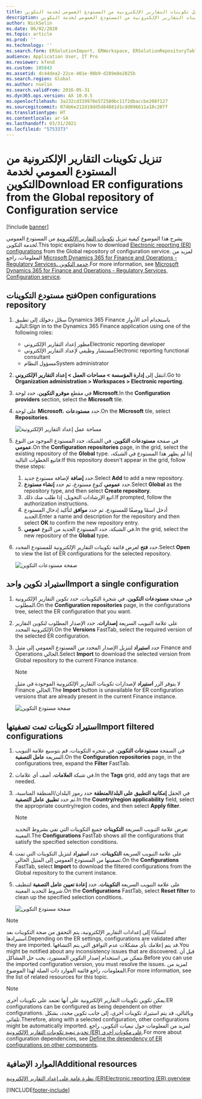 ```yaml
---
title: تنزيل تكوينات التقارير الإلكترونية من المستودع العمومي لخدمة التكوين
description: يشرح هذا الموضوع كيفية تنزيل تكوينات التقارير الإلكترونية من المستودع العمومي لخدمة التكوين.
author: NickSelin
ms.date: 06/02/2020
ms.topic: article
ms.prod: ''
ms.technology: ''
ms.search.form: ERSolutionImport, ERWorkspace, ERSolutionRepositoryTable
audience: Application User, IT Pro
ms.reviewer: kfend
ms.custom: 105843
ms.assetid: dc44dea2-22ce-401e-98b9-d289e0e2825b
ms.search.region: Global
ms.author: nselin
ms.search.validFrom: 2016-05-31
ms.dyn365.ops.version: AX 10.0.5
ms.openlocfilehash: 3a232cd319970e572580bc11f2dbaccbe208f127
ms.sourcegitcommit: 074b6e212d19dd5d84881d1cdd096611a18c207f
ms.translationtype: HT
ms.contentlocale: ar-SA
ms.lasthandoff: 03/31/2021
ms.locfileid: "5753373"
---
```

# <a name="download-er-configurations-from-the-global-repository-of-configuration-service"></a><span data-ttu-id="22a83-103">تنزيل تكوينات التقارير الإلكترونية من المستودع العمومي لخدمة التكوين</span><span class="sxs-lookup"><span data-stu-id="22a83-103">Download ER configurations from the Global repository of Configuration service</span></span>

[!include [banner](../includes/banner.md)]

<span data-ttu-id="22a83-104">يشرح هذا الموضوع كيفية تنزيل [تكوينات التقارير الإلكترونية](general-electronic-reporting.md#Configuration) من المستودع العمومي لخدمة التكوين.</span><span class="sxs-lookup"><span data-stu-id="22a83-104">This topic explains how to download [Electronic reporting (ER) configurations](general-electronic-reporting.md#Configuration) from the Global repository of configuration service.</span></span> <span data-ttu-id="22a83-105">لمزيد من المعلومات، راجع [Microsoft Dynamics 365 for Finance and Operations -‏ Regulatory Services، خدمة التكوين](https://docs.microsoft.com/business-applications-release-notes/october18/dynamics365-finance-operations/regulatory-service-configuration).</span><span class="sxs-lookup"><span data-stu-id="22a83-105">For more information, see [Microsoft Dynamics 365 for Finance and Operations - Regulatory Services, Configuration service](https://docs.microsoft.com/business-applications-release-notes/october18/dynamics365-finance-operations/regulatory-service-configuration).</span></span>

## <a name="open-configurations-repository"></a><span data-ttu-id="22a83-106">فتح مستودع التكوينات</span><span class="sxs-lookup"><span data-stu-id="22a83-106">Open configurations repository</span></span>

1. <span data-ttu-id="22a83-107">سجّل دخولك إلى تطبيق Dynamics 365 Finance باستخدام أحد الأدوار التالية:</span><span class="sxs-lookup"><span data-stu-id="22a83-107">Sign in to the Dynamics 365 Finance application using one of the following roles:</span></span>

    - <span data-ttu-id="22a83-108">مطور إعداد التقارير الإلكتروني</span><span class="sxs-lookup"><span data-stu-id="22a83-108">Electronic reporting developer</span></span>
    - <span data-ttu-id="22a83-109">مستشار وظيفي لإعداد التقارير الإلكتروني</span><span class="sxs-lookup"><span data-stu-id="22a83-109">Electronic reporting functional consultant</span></span>
    - <span data-ttu-id="22a83-110">مسؤول النظام</span><span class="sxs-lookup"><span data-stu-id="22a83-110">System administrator</span></span>

2. <span data-ttu-id="22a83-111">انتقل إلى **إدارة المؤسسة > مساحات العمل‬ > إعداد التقارير الإلكتروني**‬.</span><span class="sxs-lookup"><span data-stu-id="22a83-111">Go to **Organization administration > Workspaces > Electronic reporting**.</span></span>
3. <span data-ttu-id="22a83-112">في مقطع **موفرو التكوين**، حدد لوحة **Microsoft**.</span><span class="sxs-lookup"><span data-stu-id="22a83-112">In the **Configuration providers** section, select the **Microsoft** tile.</span></span>
3. <span data-ttu-id="22a83-113">على لوحة **Microsoft**، حدد **مستودعات**.</span><span class="sxs-lookup"><span data-stu-id="22a83-113">On the **Microsoft** tile, select **Repositories**.</span></span>

    ![مساحة عمل إعداد التقارير الإلكترونية](./media/er-download-configurations-global-repo-er-workspace.png)

4. <span data-ttu-id="22a83-115">في صفحة **مستودعات التكوين**، في الشبكة، حدد المستودع الموجود من النوع **عمومي**.</span><span class="sxs-lookup"><span data-stu-id="22a83-115">On the **Configuration repositories** page, in the grid, select the existing repository of the **Global** type.</span></span> <span data-ttu-id="22a83-116">إذا لم يظهر هذا المستودع في الشبكة، فاتبع الخطوات التالية:</span><span class="sxs-lookup"><span data-stu-id="22a83-116">If this repository doesn't appear in the grid, follow these steps:</span></span>

    1. <span data-ttu-id="22a83-117">حدد **إضافة** لإضافة مستودع جديد.</span><span class="sxs-lookup"><span data-stu-id="22a83-117">Select **Add** to add a new repository.</span></span>
    2. <span data-ttu-id="22a83-118">حدد **عمومي** كنوع مستودع، ثم حدد **إنشاء مستودع**.</span><span class="sxs-lookup"><span data-stu-id="22a83-118">Select **Global** as the repository type, and then select **Create repository**.</span></span>
    3. <span data-ttu-id="22a83-119">اتبع الإرشادات التخويل، إذا طلب منك ذلك.</span><span class="sxs-lookup"><span data-stu-id="22a83-119">If prompted, follow the authorization instructions.</span></span>
    4. <span data-ttu-id="22a83-120">أدخل اسمًا ووصفًا للمستودع، ثم حدد **موافق** لتأكيد إدخال المستودع الجديد.</span><span class="sxs-lookup"><span data-stu-id="22a83-120">Enter a name and description for the repository and then select **OK** to confirm the new repository entry.</span></span>
    5. <span data-ttu-id="22a83-121">في الشبكة، حدد المستودع الجديد من النوع **عمومي‎**.</span><span class="sxs-lookup"><span data-stu-id="22a83-121">In the grid, select the new repository of the **Global** type.</span></span>

5. <span data-ttu-id="22a83-122">حدد **فتح** لعرض قائمة تكوينات التقارير الإلكترونية للمستودع المحدد.</span><span class="sxs-lookup"><span data-stu-id="22a83-122">Select **Open** to view the list of ER configurations for the selected repository.</span></span>

    ![صفحة مستودعات التكوين](./media/er-download-configurations-global-repo-repositories-list.png)

## <a name="import-a-single-configuration"></a><span data-ttu-id="22a83-124">استيراد تكوين واحد</span><span class="sxs-lookup"><span data-stu-id="22a83-124">Import a single configuration</span></span>

1. <span data-ttu-id="22a83-125">في صفحة **مستودعات التكوين**، في شجرة التكوينات، حدد تكوين التقارير الإلكترونية المطلوب.</span><span class="sxs-lookup"><span data-stu-id="22a83-125">On the **Configuration repositories** page, in the configurations tree, select the ER configuration that you want.</span></span>
2. <span data-ttu-id="22a83-126">على علامة التبويب السريعة **إصدارات**، حدد الإصدار المطلوب لتكوين التقارير الإلكترونية المحدد.</span><span class="sxs-lookup"><span data-stu-id="22a83-126">On the **Versions** FastTab, select the required version of the selected ER configuration.</span></span>
3. <span data-ttu-id="22a83-127">حدد **استيراد** لتنزيل الإصدار المحدد من المستودع العمومي إلى مثيل Finance and Operations الحالي.</span><span class="sxs-lookup"><span data-stu-id="22a83-127">Select **Import** to download the selected version from Global repository to the current Finance instance.</span></span>

    > [!NOTE]
    > <span data-ttu-id="22a83-128">لا يتوفر الزر **استيراد** لإصدارات تكوينات التقارير الإلكترونية الموجودة في مثيل Finance الحالي.</span><span class="sxs-lookup"><span data-stu-id="22a83-128">The **Import** button is unavailable for ER configuration versions that are already present in the current Finance instance.</span></span>

    ![صفحة مستودع التكوين](./media/er-download-configurations-global-repo-repository-content.png)

## <a name="import-filtered-configurations"></a><span data-ttu-id="22a83-130">استيراد تكوينات تمت تصفيتها</span><span class="sxs-lookup"><span data-stu-id="22a83-130">Import filtered configurations</span></span>

1. <span data-ttu-id="22a83-131">في الصفحة **مستودعات التكوين**، في شجره التكوينات، قم بتوسيع علامة التبويب السريعة **عامل التصفية**.</span><span class="sxs-lookup"><span data-stu-id="22a83-131">On the **Configuration repositories** page, in the configurations tree, expand the **Filter** FastTab.</span></span>
2. <span data-ttu-id="22a83-132">في شبكة **العلامات**، أضف أي علامات.</span><span class="sxs-lookup"><span data-stu-id="22a83-132">In the **Tags** grid, add any tags that are needed.</span></span>
3. <span data-ttu-id="22a83-133">في الحقل **إمكانية التطبيق على البلد/المنطقة** حدد رموز البلدان/المنطقة المناسبة، ثم حدد **تطبيق عامل التصفية**.</span><span class="sxs-lookup"><span data-stu-id="22a83-133">In the **Country/region applicability** field, select the appropriate country/region codes, and then select  **Apply filter**.</span></span>

    > [!NOTE]
    > <span data-ttu-id="22a83-134">تعرض علامة التبويب السريعة **التكوينات** جميع التكوينات التي تفي بشروط التحديد المعينة.</span><span class="sxs-lookup"><span data-stu-id="22a83-134">The **Configurations** FastTab shows all the configurations that satisfy the specified selection conditions.</span></span>

4. <span data-ttu-id="22a83-135">على علامة التبويب السريعة **التكوينات**، حدد **استيراد** لتنزيل التكوينات التي تمت تصفيتها من المستودع العمومي إلى المثيل الحالي.</span><span class="sxs-lookup"><span data-stu-id="22a83-135">On the **Configurations** FastTab, select **Import** to download the filtered configurations from the Global repository to the current instance.</span></span>
5. <span data-ttu-id="22a83-136">على علامة التبويب السريعة **التكوينات**، حدد **إعادة تعيين عامل التصفية** لتنظيف شروط التحديد المعينة.</span><span class="sxs-lookup"><span data-stu-id="22a83-136">On the **Configurations** FastTab, select **Reset filter** to clean up the specified selection conditions.</span></span>

    ![صفحة مستودع التكوين](./media/er-download-configurations-global-repo-filtered-configurations.png)

> [!NOTE]
> <span data-ttu-id="22a83-138">استنادًا إلى إعدادات التقارير الإلكترونية، يتم التحقق من صحة التكوينات بعد استيرادها.</span><span class="sxs-lookup"><span data-stu-id="22a83-138">Depending on the ER settings, configurations are validated after they are imported.</span></span> <span data-ttu-id="22a83-139">قد يتم إعلامك بأي مشكلات عدم التوافق التي يتم اكتشافها.</span><span class="sxs-lookup"><span data-stu-id="22a83-139">You might be notified about any inconsistency issues that are discovered.</span></span> <span data-ttu-id="22a83-140">قبل أن تتمكن من استخدام إصدار التكوين المستورد، يجب حل المشاكل.</span><span class="sxs-lookup"><span data-stu-id="22a83-140">Before you can use the imported configuration version, you must resolve the issues.</span></span> <span data-ttu-id="22a83-141">لمزيد من المعلومات، راجع قائمة الموارد ذات الصلة لهذا الموضوع.</span><span class="sxs-lookup"><span data-stu-id="22a83-141">For more information, see the list of related resources for this topic.</span></span>

> [!NOTE]
> <span data-ttu-id="22a83-142">يمكن تكوين تكوينات التقارير الإلكترونية على أنها تعتمد على تكوينات أخرى.</span><span class="sxs-lookup"><span data-stu-id="22a83-142">ER configurations can be configured as being dependent on other configurations.</span></span> <span data-ttu-id="22a83-143">وبالتالي، قد يتم استيراد تكوينات أخرى، إلى جانب تكوين محدد، بشكل تلقائي.</span><span class="sxs-lookup"><span data-stu-id="22a83-143">Therefore, along with a selected configuration, other configurations might be automatically imported.</span></span> <span data-ttu-id="22a83-144">لمزيد من المعلومات حول تبعيات التكوين، راجع [تحديد تبعية تكوينات التقارير الإلكترونية (ER) على مكونات أخرى‬](tasks/er-define-dependency-er-configurations-from-other-components-july-2017.md).</span><span class="sxs-lookup"><span data-stu-id="22a83-144">For more about configuration dependencies, see [Define the dependency of ER configurations on other components](tasks/er-define-dependency-er-configurations-from-other-components-july-2017.md).</span></span>

## <a name="additional-resources"></a><span data-ttu-id="22a83-145">الموارد الإضافية</span><span class="sxs-lookup"><span data-stu-id="22a83-145">Additional resources</span></span>

[<span data-ttu-id="22a83-146">نظرة عامة على إعداد التقارير الإلكترونية (ER)</span><span class="sxs-lookup"><span data-stu-id="22a83-146">Electronic reporting (ER) overview</span></span>](general-electronic-reporting.md)


[!INCLUDE[footer-include](../../../includes/footer-banner.md)]